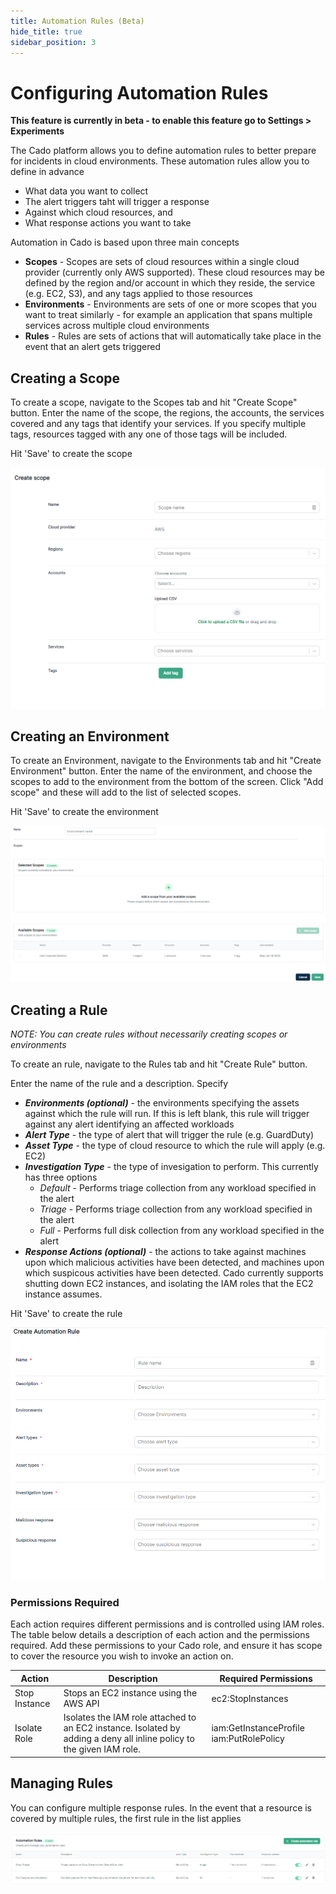 ```yaml
---
title: Automation Rules (Beta)
hide_title: true
sidebar_position: 3
---
```


# Configuring Automation Rules

**This feature is currently in beta - to enable this feature go to Settings > Experiments**

The Cado platform allows you to define automation rules to better prepare for incidents in cloud environments. These automation rules allow you to define in advance
* What data you want to collect
* The alert triggers taht will trigger a response
* Against which cloud resources, and
* What response actions you want to take

Automation in Cado is based upon three main concepts
* **Scopes** - Scopes are sets of cloud resources within a single cloud provider (currently only AWS supported). These cloud resources may be defined by the region and/or account in which they reside, the service (e.g. EC2, S3), and any tags applied to those resources
* **Environments** - Environments are sets of one or more scopes that you want to treat similarly - for example an application that spans multiple services across multiple cloud environments
* **Rules** - Rules are sets of actions that will automatically take place in the event that an alert gets triggered

## Creating a Scope

To create a scope, navigate to the Scopes tab and hit "Create Scope" button. Enter the name of the scope, the regions, the accounts, the services covered and any tags that identify your services. If you specify multiple tags, resources tagged with any one of those tags will be included.

Hit 'Save' to create the scope

![Create Scope](/img/scopes.png)

## Creating an Environment

To create an Environment, navigate to the Environments tab and hit "Create Environment" button. Enter the name of the environment, and choose the scopes to add to the environment from the bottom of the screen. Click "Add scope" and these will add to the list of selected scopes.

Hit 'Save' to create the environment

![Create Environments](/img/environments.png)

## Creating a Rule

*NOTE: You can create rules without necessarily creating scopes or environments*

To create an rule, navigate to the Rules tab and hit "Create Rule" button.

Enter the name of the rule and a description. Specify

* ***Environments (optional)*** - the environments specifying the assets against which the rule will run. If this is left blank, this rule will trigger against any alert identifying an affected workloads
* ***Alert Type***  - the type of alert that will trigger the rule (e.g. GuardDuty)
* ***Asset Type*** - the type of cloud resource to which the rule will apply (e.g. EC2)
* ***Investigation Type*** - the type of invesigation to perform. This currently has three options
    * *Default* - Performs triage collection from any workload specified in the alert
    * *Triage* - Performs triage collection from any workload specified in the alert
    * *Full* - Performs full disk collection from any workload specified in the alert
* ***Response Actions (optional)*** - the actions to take against machines upon which malicious activities have been detected, and machines upon which suspicous activities have been detected. Cado currently supports shutting down EC2 instances, and isolating the IAM roles that the EC2  instance assumes.

Hit 'Save' to create the rule

![Create Rule](/img/rules.png)

### Permissions Required
Each action requires different permissions and is controlled using IAM roles. The table below details a description of each action and the permissions required. Add these permissions to your Cado role, and ensure it has scope to cover the resource you wish to invoke an action on.

| Action | Description | Required Permissions
| -------- | ----------- | ----------|
| Stop Instance | Stops an EC2 instance using the AWS API | ec2:StopInstances |
| Isolate Role | Isolates the IAM role attached to an EC2 instance. Isolated by adding a deny all inline policy to the given IAM role. | iam:GetInstanceProfile iam:PutRolePolicy |

## Managing Rules ##

You can configure multiple response rules. In the event that a resource is covered by multiple rules, the first rule in the list applies

![Manage Rules](/img/rules-list.png)